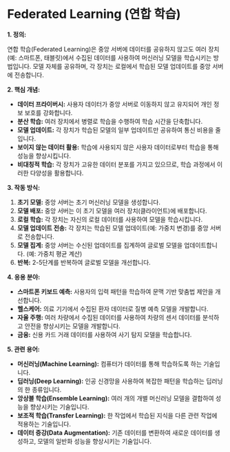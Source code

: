 # Federated Learning (연합 학습)

**1. 정의:**

연합 학습(Federated Learning)은 중앙 서버에 데이터를 공유하지 않고도 여러 장치(예: 스마트폰, 태블릿)에서 수집된 데이터를 사용하여 머신러닝 모델을 학습시키는 방법입니다. 모델 자체를 공유하며, 각 장치는 로컬에서 학습된 모델 업데이트를 중앙 서버에 전송합니다.

**2. 핵심 개념:**

*   **데이터 프라이버시:** 사용자 데이터가 중앙 서버로 이동하지 않고 유지되어 개인 정보 보호를 강화합니다.
*   **분산 학습:** 여러 장치에서 병렬로 학습을 수행하여 학습 시간을 단축합니다.
*   **모델 업데이트:** 각 장치가 학습된 모델의 일부 업데이트만 공유하여 통신 비용을 줄입니다.
*   **보이지 않는 데이터 활용:** 학습에 사용되지 않은 사용자 데이터로부터 학습을 통해 성능을 향상시킵니다.
*   **비대칭적 학습:** 각 장치가 고유한 데이터 분포를 가지고 있으므로, 학습 과정에서 이러한 다양성을 활용합니다.

**3. 작동 방식:**

1.  **초기 모델:** 중앙 서버는 초기 머신러닝 모델을 생성합니다.
2.  **모델 배포:** 중앙 서버는 이 초기 모델을 여러 장치(클라이언트)에 배포합니다.
3.  **로컬 학습:** 각 장치는 자신의 로컬 데이터를 사용하여 모델을 학습시킵니다.
4.  **모델 업데이트 전송:** 각 장치는 학습된 모델 업데이트(예: 가중치 변경)를 중앙 서버로 전송합니다.
5.  **모델 집계:** 중앙 서버는 수신된 업데이트를 집계하여 글로벌 모델을 업데이트합니다. (예: 가중치 평균 계산)
6.  **반복:** 2-5단계를 반복하여 글로벌 모델을 개선합니다.

**4. 응용 분야:**

*   **스마트폰 키보드 예측:** 사용자의 입력 패턴을 학습하여 문맥 기반 맞춤법 제안을 개선합니다.
*   **헬스케어:** 의료 기기에서 수집된 환자 데이터로 질병 예측 모델을 개발합니다.
*   **자율 주행:** 여러 차량에서 수집된 데이터를 사용하여 차량의 센서 데이터를 분석하고 안전을 향상시키는 모델을 개발합니다.
*   **금융:** 신용 카드 거래 데이터를 사용하여 사기 탐지 모델을 학습합니다.

**5. 관련 용어:**

*   **머신러닝(Machine Learning):** 컴퓨터가 데이터를 통해 학습하도록 하는 기술입니다.
*   **딥러닝(Deep Learning):** 인공 신경망을 사용하여 복잡한 패턴을 학습하는 딥러닝의 한 종류입니다.
*   **앙상블 학습(Ensemble Learning):** 여러 개의 개별 머신러닝 모델을 결합하여 성능을 향상시키는 기술입니다.
*   **보조적 학습(Transfer Learning):** 한 작업에서 학습된 지식을 다른 관련 작업에 적용하는 기술입니다.
*   **데이터 증강(Data Augmentation):** 기존 데이터를 변환하여 새로운 데이터를 생성하고, 모델의 일반화 성능을 향상시키는 기술입니다.